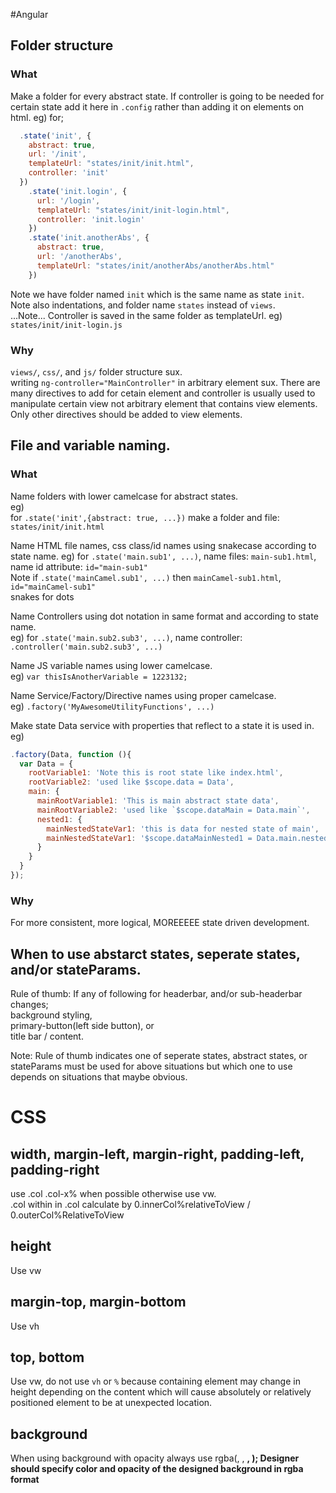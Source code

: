 #Angular
## Folder structure
### What
Make a folder for every abstract state.
If controller is going to be needed for certain state add it here in `.config` rather than adding it on elements on html.
eg) for;
```js
  .state('init', {
    abstract: true,
    url: '/init',
    templateUrl: "states/init/init.html",
    controller: 'init'
  })
    .state('init.login', {
      url: '/login',
      templateUrl: "states/init/init-login.html",
      controller: 'init.login'
    })
    .state('init.anotherAbs', {
      abstract: true,
      url: '/anotherAbs',
      templateUrl: "states/init/anotherAbs/anotherAbs.html"
    })
```
Note we have folder named `init` which is the same name as state `init`.  
Note also indentations, and folder name `states` instead of `views`.  
...Note... Controller is saved in the same folder as templateUrl. eg) `states/init/init-login.js`

### Why
`views/`, `css/`, and `js/` folder structure sux.  
writing `ng-controller="MainController"` in arbitrary element sux. There are many directives to add for cetain element and controller is usually used to manipulate certain view not arbitrary element that contains view elements. Only other directives should be added to view elements.


## File and variable naming.
### What
Name folders with lower camelcase for abstract states.  
eg)  
for `.state('init',{abstract: true, ...})` make a folder and file: `states/init/init.html`

Name HTML file names, css class/id names using snakecase according to state name.
eg)
for `.state('main.sub1', ...)`, name files: `main-sub1.html`, name id attribute: `id="main-sub1"`  
Note if `.state('mainCamel.sub1', ...)` then `mainCamel-sub1.html`, `id="mainCamel-sub1"`  
snakes for dots

Name Controllers using dot notation in same format and according to state name.  
eg)
for `.state('main.sub2.sub3', ...)`, name controller: `.controller('main.sub2.sub3', ...)`  

Name JS variable names using lower camelcase.  
eg)
`var thisIsAnotherVariable = 1223132;`  

Name Service/Factory/Directive names using proper camelcase.  
eg)
`.factory('MyAwesomeUtilityFunctions', ...)`  

Make state Data service with properties that reflect to a state it is used in.
eg) 
```js
.factory(Data, function (){
  var Data = {
    rootVariable1: 'Note this is root state like index.html',
    rootVariable2: 'used like $scope.data = Data',
    main: {
      mainRootVariable1: 'This is main abstract state data',
      mainRootVariable2: 'used like `$scope.dataMain = Data.main`',
      nested1: {
        mainNestedStateVar1: 'this is data for nested state of main',
        mainNestedStateVar1: '$scope.dataMainNested1 = Data.main.nested1'
      }
    }
  }
});
```
### Why
For more consistent, more logical, MOREEEEE state driven development.

## When to use abstarct states, seperate states, and/or stateParams.
Rule of thumb: If any of following for headerbar, and/or sub-headerbar changes;    
background styling,  
primary-button(left side button), or  
title bar / content.  

Note: Rule of thumb indicates one of seperate states, abstract states, or stateParams must be used for above situations but which one to use depends on situations that maybe obvious. 


# CSS
## width, margin-left, margin-right, padding-left, padding-right
use .col .col-x% when possible otherwise use vw.  
.col within in .col calculate by 0.innerCol%relativeToView / 0.outerCol%RelativeToView

## height
Use vw

## margin-top, margin-bottom
Use vh

## top, bottom
Use vw,  do not use `vh` or `%` because containing element may change in height depending on the content which will cause absolutely or relatively positioned element to be at unexpected location.

## background
When using background with opacity always use rgba(<r>, <g>, <b>, <opacity>); Designer should specify color and opacity of the designed background in rgba format

